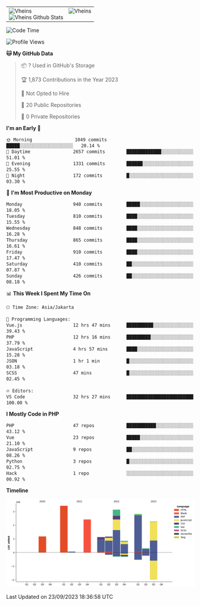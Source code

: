 <table>
  <tr>
    <td valign="top">
      <img src="https://github-readme-streak-stats.herokuapp.com/?user=Vheins&" alt="Vheins" /><br/>
      <img src="https://github-readme-stats.vercel.app/api?username=vheins&count_private=true&show_icons=true" alt="Vheins Github Stats">
    </td>
    <td valign="top">
      <img src="https://github-readme-stats.vercel.app/api/top-langs/?username=Vheins&count_private=true" alt="Vheins" /><br/>
    </td>
  </tr>
</table>

<!--START_SECTION:waka-->
![Code Time](http://img.shields.io/badge/Code%20Time-637%20hrs%2018%20mins-blue)

![Profile Views](http://img.shields.io/badge/Profile%20Views-0-blue)

**🐱 My GitHub Data** 

> 📦 ? Used in GitHub's Storage 
 > 
> 🏆 1,873 Contributions in the Year 2023
 > 
> 🚫 Not Opted to Hire
 > 
> 📜 20 Public Repositories 
 > 
> 🔑 0 Private Repositories 
 > 
**I'm an Early 🐤** 

```text
🌞 Morning                1049 commits        █████░░░░░░░░░░░░░░░░░░░░   20.14 % 
🌆 Daytime                2657 commits        █████████████░░░░░░░░░░░░   51.01 % 
🌃 Evening                1331 commits        ██████░░░░░░░░░░░░░░░░░░░   25.55 % 
🌙 Night                  172 commits         █░░░░░░░░░░░░░░░░░░░░░░░░   03.30 % 
```
📅 **I'm Most Productive on Monday** 

```text
Monday                   940 commits         █████░░░░░░░░░░░░░░░░░░░░   18.05 % 
Tuesday                  810 commits         ████░░░░░░░░░░░░░░░░░░░░░   15.55 % 
Wednesday                848 commits         ████░░░░░░░░░░░░░░░░░░░░░   16.28 % 
Thursday                 865 commits         ████░░░░░░░░░░░░░░░░░░░░░   16.61 % 
Friday                   910 commits         ████░░░░░░░░░░░░░░░░░░░░░   17.47 % 
Saturday                 410 commits         ██░░░░░░░░░░░░░░░░░░░░░░░   07.87 % 
Sunday                   426 commits         ██░░░░░░░░░░░░░░░░░░░░░░░   08.18 % 
```


📊 **This Week I Spent My Time On** 

```text
🕑︎ Time Zone: Asia/Jakarta

💬 Programming Languages: 
Vue.js                   12 hrs 47 mins      ██████████░░░░░░░░░░░░░░░   39.43 % 
PHP                      12 hrs 16 mins      █████████░░░░░░░░░░░░░░░░   37.79 % 
JavaScript               4 hrs 57 mins       ████░░░░░░░░░░░░░░░░░░░░░   15.28 % 
JSON                     1 hr 1 min          █░░░░░░░░░░░░░░░░░░░░░░░░   03.18 % 
SCSS                     47 mins             █░░░░░░░░░░░░░░░░░░░░░░░░   02.45 % 

🔥 Editors: 
VS Code                  32 hrs 27 mins      █████████████████████████   100.00 % 
```

**I Mostly Code in PHP** 

```text
PHP                      47 repos            ███████████░░░░░░░░░░░░░░   43.12 % 
Vue                      23 repos            █████░░░░░░░░░░░░░░░░░░░░   21.10 % 
JavaScript               9 repos             ██░░░░░░░░░░░░░░░░░░░░░░░   08.26 % 
Python                   3 repos             █░░░░░░░░░░░░░░░░░░░░░░░░   02.75 % 
Hack                     1 repo              ░░░░░░░░░░░░░░░░░░░░░░░░░   00.92 % 
```



**Timeline**

![Lines of Code chart](https://raw.githubusercontent.com/vheins/vheins/main/assets/bar_graph.png)


 Last Updated on 23/09/2023 18:36:58 UTC
<!--END_SECTION:waka-->

